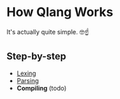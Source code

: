 # How Qlang Works

It's actually quite simple. 🤓☝

## Step-by-step

- [Lexing](#lexing)
- [Parsing](#parsing)
- **Compiling** (todo)
